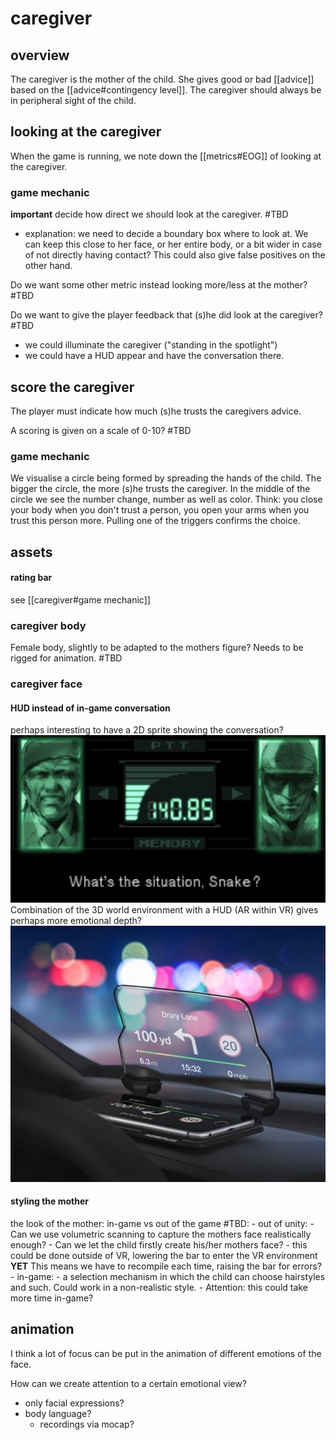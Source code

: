 # caregiver
## overview
The caregiver is the mother of the child.
She gives good or bad [[advice]] based on the [[advice#contingency level]].
The caregiver should always be in peripheral sight of the child.


## looking at the caregiver
When the game is running, we note down the [[metrics#EOG]] of looking at the caregiver.

### game mechanic

**important** decide how direct we should look at the caregiver. #TBD
- explanation: we need to decide a boundary box where to look at. We can keep this close to her face, or her entire body, or a bit wider in case of not directly having contact? This could also give false positives on the other hand.

Do we want some other metric instead looking more/less at the mother? #TBD 

Do we want to give the player feedback that (s)he did look at the caregiver? #TBD 
- we could illuminate the caregiver ("standing in the spotlight")
- we could have a HUD appear and have the conversation there.

## score the caregiver
The player must indicate how much (s)he trusts the caregivers advice. 

A scoring is given on a scale of 0-10? #TBD

### game mechanic
We visualise a circle being formed by spreading the hands of the child. The bigger the circle, the more (s)he trusts the caregiver. In the middle of the circle we see the number change, number as well as color.
Think: you close your body when you don't trust a person, you open your arms when you trust this person more.
Pulling one of the triggers confirms the choice. 

## assets

#### rating bar
 see [[caregiver#game mechanic]]

### caregiver body
Female body, slightly to be adapted to the mothers figure?
Needs to be rigged for animation.
#TBD

### caregiver face
#### HUD instead of in-game conversation
perhaps interesting to have a 2D sprite showing the conversation? ![](./imgs/MGS1_Codec_2.webp) 
Combination of the 3D world environment with a HUD (AR within VR) gives perhaps more emotional depth? ![HUD](./imgs/hud.jpg)

#### styling the mother
the look of the mother: in-game vs out of the game #TBD:
	- out of unity:
		- Can we use volumetric scanning to capture the mothers face realistically enough?
		- Can we let the child firstly create his/her mothers face?
			- this could be done outside of VR, lowering the bar to enter the VR environment **YET** This means we have to recompile each time, raising the bar for errors?
	- in-game:
		- a selection mechanism in which the child can choose hairstyles and such. Could work in a non-realistic style.
		- Attention: this could take more time in-game?

## animation
I think a lot of focus can be put in the animation of different emotions of the face. 

How can we create attention to a certain emotional view?
- only facial expressions?
- body language?
	- recordings via mocap?
